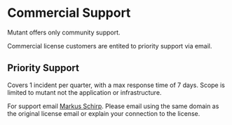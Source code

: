 # Commercial Support

Mutant offers only community support.

Commercial license customers are entited to priority support via email.

## Priority Support

Covers 1 incident per quarter, with a max response time of 7 days.
Scope is limited to mutant not the application or infrastructure.

For support email [Markus Schirp](mailto:mbj@schirp-dso.com?subject=Mutant%20Support).
Please email using the same domain as the original license email or explain
your connection to the license.
